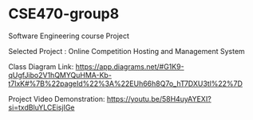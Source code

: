 # CSE470-group8
Software Engineering course Project

Selected Project : Online Competition Hosting and Management System

Class Diagram Link: https://app.diagrams.net/#G1K9-qUgfJibo2V1hQMYQuHMA-Kb-t7lxK#%7B%22pageId%22%3A%22EUh66h8Q7o_hT7DXU3tl%22%7D

Project Video Demonstration: https://youtu.be/58H4uyAYEXI?si=txdBluYLCEisjIGe